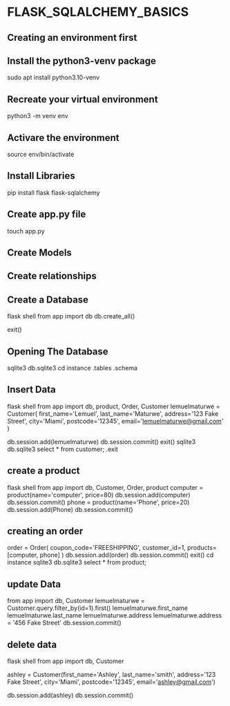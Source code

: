 # FLASK_SQLALCHEMY_BASICS 
## Creating an environment first ##
 ## Install the python3-venv package ##
  sudo apt install python3.10-venv
 ## Recreate your virtual environment ## 
  python3 -m venv env
 ## Activare the environment ## 
  source env/bin/activate


## Install Libraries ##
 pip install flask flask-sqlalchemy

## Create app.py file ## 
 touch app.py

 ## Create Models ##

 ## Create relationships ##

 ## Create a Database ##
  flask shell
  from app import db
  db.create_all()

  exit()

  ## Opening The Database ##
  sqlite3 db.sqlite3
  cd instance
  .tables
  .schema
## Insert Data ##
   flask shell
   from app import db, product, Order, Customer
   lemuelmaturwe = Customer(
    first_name='Lemuel',
    last_name='Maturwe',
    address='123 Fake Street',
    city='Miami',
    postcode='12345',
    email='lemuelmaturwe@gmail.com'
)
 
 db.session.add(lemuelmaturwe)
 db.session.commit()
 exit()
 sqlite3 db.sqlite3
 select * from customer;
 .exit
  ## create a product ##
  flask shell
  from app import db, Customer, Order, product
  computer = product(name='computer', price=80)
  db.session.add(computer)
  db.session.commit()
  phone = product(name='Phone', price=20)
  db.session.add(Phone)
  db.session.commit()

  ## creating an order ##
  order = Order(
    coupon_code='FREESHIPPING',
    customer_id=1,
    products=[computer, phone]
)
db.session.add(order)
db.session.commit()
exit()
cd instance
sqlite3 db.sqlite3
select * from product;

## update Data ##
from app import db, Customer
lemuelmaturwe = Customer.query.filter_by(id=1).first()
lemuelmaturwe.first_name
lemuelmaturwe.last_name
lemuelmaturwe.address
lemuelmaturwe.address = '456 Fake Street'
db.session.commit()

## delete data ##
flask shell
from app import db, Customer

ashley = Customer(first_name='Ashley', last_name='smith', address='123 Fake Street', city='Miami', postcode='12345', email='ashley@gmail.com')

db.session.add(ashley)
db.session.commit()